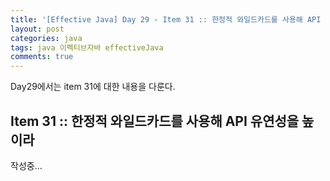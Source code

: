 ```yaml
---
title: '[Effective Java] Day 29 - Item 31 :: 한정적 와일드카드를 사용해 API 유연성을 높이라'
layout: post
categories: java
tags: java 이펙티브자바 effectiveJava
comments: true
---
```


Day29에서는 item 31에 대한 내용을 다룬다.

## Item 31 :: 한정적 와일드카드를 사용해 API 유연성을 높이라
작성중...